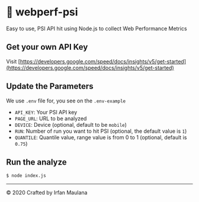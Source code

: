 # 🚀 webperf-psi

Easy to use, PSI API hit using Node.js to collect Web Performance Metrics

## Get your own API Key

Visit [https://developers.google.com/speed/docs/insights/v5/get-started](https://developers.google.com/speed/docs/insights/v5/get-started)

## Update the Parameters

We use `.env` file for, you see on the `.env-example`

+ `API_KEY`: Your PSI API key
+ `PAGE_URL`: URL to be analyzed
+ `DEVICE`: Device (optional, default to be `mobile`)
+ `RUN`: Number of run you want to hit PSI (optional, the default value is `1`)
+ `QUANTILE`: Quantile value, range value is from 0 to 1 (optional, default is `0.75`)

## Run the analyze

```bash
$ node index.js
```

---

© 2020 Crafted by Irfan Maulana

